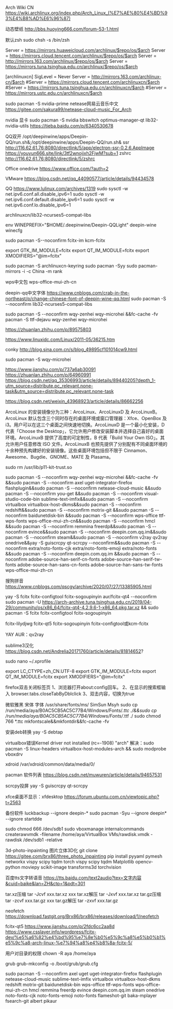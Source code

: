 Arch Wiki CN
https://wiki.archlinux.org/index.php/Arch_Linux_(%E7%AE%80%E4%BD%93%E4%B8%AD%E6%96%87)

动态壁纸
http://bbs.huoying666.com/forum-53-1.html

默认zsh
sudo chsh -s /bin/zsh

Server = https://mirrors.huaweicloud.com/archlinux/$repo/os/$arch
Server = https://mirrors.cloud.tencent.com/archlinux/$repo/os/$arch
Server = http://mirrors.163.com/archlinux/$repo/os/$arch
Server = https://mirrors.tuna.tsinghua.edu.cn/archlinux/$repo/os/$arch

[archlinuxcn]
SigLevel = Never
Server = http://mirrors.163.com/archlinux-cn/$arch
#Server = https://mirrors.cloud.tencent.com/archlinuxcn/$arch
#Server = https://mirrors.tuna.tsinghua.edu.cn/archlinuxcn/$arch
#Server = https://mirrors.ustc.edu.cn/archlinuxcn/$arch

sudo pacman -S nvidia-prime
netease网易云音乐中文
https://gitee.com/sakura99/netease-cloud-music_For_Arch

nvidia 显卡
sudo pacman -S nvidia bbswitch optimus-manager-qt lib32-nvidia-utils
https://tieba.baidu.com/p/6340530678

QQ双开
/opt/deepinwine/apps/Deepin-QQ/run.sh&;/opt/deepinwine/apps/Deepin-QQ/run.sh&
ssr
http://116.62.61.76:8080/directlink/5/app/electron-ssr-0.2.6.AppImage
https://youyun666.site/link/3tf2wnojixh2FjwM?sub=1
zshrc
http://116.62.61.76:8080/directlink/5/zshrc

Office onedrive
https://www.office.com/?auth=2

VMware
https://blog.csdn.net/qq_44090577/article/details/94434578

QQ
https://www.lulinux.com/archives/1319
sudo sysctl -w net.ipv6.conf.all.disable_ipv6=1
sudo sysctl -w net.ipv6.conf.default.disable_ipv6=1
sudo sysctl -w net.ipv6.conf.lo.disable_ipv6=1

archlinuxcn/lib32-ncurses5-compat-libs

env WINEPREFIX="$HOME/.deepinwine/Deepin-QQLight" deepin-wine winecfg

sudo pacman -S--noconfirm fcitx-im kcm-fcitx

export GTK_IM_MODULE=fcitx
export QT_IM_MODULE=fcitx
export XMODIFIERS="@im=fcitx"

sudo pacman -S archlinuxcn-keyring
sudo pacman -Syy
sudo pacman-mirrors -i -c China -m rank

wps中文包
wps-office-mui-zh-cn

deepin-qq中文字体
https://www.cnblogs.com/crab-in-the-northeast/p/change-chinese-font-of-deepin-wine-qq.html
sudo pacman -S --noconfirm lib32-ncurses5-compat-libs

sudo pacman -S --noconfirm wqy-zenhei wqy-microhei &&fc-cache -fv
pacman -S ttf-dejavu wqy-zenhei wqy-microhei

https://zhuanlan.zhihu.com/p/89575803

https://www.linuxidc.com/Linux/2011-05/36215.htm

conky
http://blog.sina.com.cn/s/blog_49895cf101014cw9.html

sudo pacman -S wqy-microhei

https://www.jianshu.com/p/737a6ab30091
https://zhuanlan.zhihu.com/p/64960991
https://blog.csdn.net/qq_35306993/article/details/89440205?depth_1-utm_source=distribute.pc_relevant.none-task&utm_source=distribute.pc_relevant.none-task

https://blog.csdn.net/weixin_43968923/article/details/86662256


ArcoLinux 的安装镜像分为三种：ArcoLinux、ArcoLinuxD 及 ArcoLinuxB。ArcoLinux 默认包含三个同时存在的桌面环境或窗口管理器：Xfce、OpenBox 及 i3。用户可以在这三个桌面之间快速地切换。ArcoLinuxD 是一个最小化安装，D 代表「Choose the Desktop」，它允许用户修改安装脚本并选择自己喜好的桌面环境。ArcoLinuxB 提供了高度的可定制性，B 代表「Build Your Own ISO」。其允许用户任意修改 ISO 文件。ArcoLinuxB 也预先提供了分别配有不同桌面环境的十余种预先构建好的安装镜像。这些桌面环境包括但不限于 Cinnamon、Awesome、Bugdie、GNOME、MATE 及 Plasama。

sudo rm /usr/lib/p11-kit-trust.so

sudo pacman -S --noconfirm wqy-zenhei wqy-microhei &&fc-cache -fv &&sudo pacman -S --noconfirm axel uget-integrator-firefox flashplugin&&sudo pacman -S --noconfirm netease-cloud-music &&sudo pacman -S --noconfirm you-get &&sudo pacman -S --noconfirm visual-studio-code-bin sublime-text-imfix&&sudo pacman -S --noconfirm virtualbox virtualbox-host-dkms&&sudo pacman -S --noconfirm redshift&&sudo pacman -S --noconfirm motrix-git &&sudo pacman -S --noconfirm baidunetdisk-bin &&sudo pacman -S --noconfirm wps-office ttf-wps-fonts wps-office-mui-zh-cn&&sudo pacman -S --noconfirm hmcl &&sudo pacman -S --noconfirm remmina freerdp&&sudo pacman -S --noconfirm evince&&sudo pacman -S --noconfirm deepin.com.qq.im&&sudo pacman -S --noconfirm steam&&sudo pacman -S --noconfirm v2ray qv2ray onedrive&&yay -S guiscrcpy qt-scrcpy --noconfirm&&sudo pacman -S --noconfirm extra/noto-fonts-cjk extra/noto-fonts-emoji extra/noto-fonts
&&sudo pacman -S --noconfirm deepin.com.qq.im
&&sudo pacman -S --noconfirm adobe-source-han-serif-cn-fonts adobe-source-han-serif-tw-fonts adobe-source-han-sans-cn-fonts adobe-source-han-sans-tw-fonts 
 wps-office-mui-zh-cn


搜狗拼音
https://www.cnblogs.com/qscgy/archive/2020/07/27/13385905.html

yay -S fcitx fcitx-configtool fcitx-sogoupinyin aur/fcitx-qt4 --noconfirm
sudo pacman -U https://arch-archive.tuna.tsinghua.edu.cn/2019/04-29/community/os/x86_64/fcitx-qt4-4.2.9.6-1-x86_64.pkg.tar.xz && sudo pacman -S fcitx fcitx-configtool fcitx-sogoupinyin


 fcitx-lilydjwg fcitx-qt5 fcitx-sogoupinyin fcitx-configtool或kcm-fcitx

YAY AUR：qv2ray


sublime3汉化
https://blog.csdn.net/Andrelia20171760/article/details/81814652?

sudo nano ~/.xprofile

export LC_CTYPE=zh_CN.UTF-8
export GTK_IM_MODULE=fcitx
export QT_IM_MODULE=fcitx
export XMODIFIERS="@im=fcitx"

firefox双击关闭标签页
1、浏览器打开about:config回车。
2、在显示的搜索框输入 browser.tabs.closeTabByDblclick
3、双击内容，切换为true 

微软雅黑 宋体 字体 
/usr/share/fonts/ms/
SimSun  Msyh
sudo cp /run/media/aya/B0AC5CB5AC5C77B4/Windows/Fonts/*.ttc ./&&sudo cp /run/media/aya/B0AC5CB5AC5C77B4/Windows/Fonts/*.ttf ./
sudo chmod 766 *.ttc
mkfontscale&&mkfontdir&&fc-cache -fv

安装deb转换
yay -S debtap

virtualbox错误Kernel driver not installed (rc=-1908) "arch"
解决：sudo pacman -S linux-headers virtualbox-host-modules-arch && sudo modprobe vboxdrv

xdroid
/var/xdroid/common/data/media/0/

pacman 软件列表
https://blog.csdn.net/muwuren/article/details/94657531

scrcpy投屏
yay -S guiscrcpy qt-scrcpy

xfce桌面不显示：xfdesktop 
https://forum.ubuntu.com.cn/viewtopic.php?t=2563

备份软件
luckbackup
--ignore deepin-*
sudo pacman -Syu --ignore deepin* --ignore startdde

sudo chmod 666 /dev/sdb1
sudo vboxmanage internalcommands createrawvmdk -filename /home/aya/VirtualBox VMs/rawdisk.vmdk -rawdisk /dev/sdb1 -relative


3d-photo-inpainting 图片立体3D化
git clone https://gitee.com/brx86/three_photo_inpainting
pip install pyyaml pymesh networkx vispy scipy tqdm torch vispy scipy tqdm Matplotlib opencv-python moviepy scikit-image transforms3d torchvision

百度tts文字转语音
https://tts.baidu.com/text2audio?tex=文字内容&cuid=baike&lan=ZH&ctp=1&pdt=301

tar.xz压缩
tar -Jcvf xxx.tar.xz xxx
tar.xz解压
tar -Jxvf xxx.tar.xz
tar.gz压缩
tar -zcvf xxx.tar.gz xxx
tar.gz解压
tar -zxvf xxx.tar.gz

neofetch
https://download.fastgit.org/Brx86/brx86/releases/download/1/neofetch

fcitx-qt5
https://www.jianshu.com/p/2fdc6cc2aa8d
https://www.csslayer.info/wordpress/fcitx-dev/%e5%a6%82%e4%bd%95%e7%8e%b0%e5%9c%a8%e5%b0%b1%e5%9c%a8-arch-linux-%e7%94%a8%e4%b8%8a-fcitx-5/

用户对目录的权限
chown -R aya /home/aya

grub
grub-mkconfig -o /boot/grub/grub.cfg

sudo pacman -S --noconfirm axel uget uget-integrator-firefox flashplugin netease-cloud-music sublime-text-imfix virtualbox virtualbox-host-dkms redshift motrix-git  baidunetdisk-bin wps-office ttf-wps-fonts wps-office-mui-zh-cn hmcl remmina freerdp evince deepin.com.qq.im steam onedrive noto-fonts-cjk noto-fonts-emoji noto-fonts flameshot-git baka-mplayer fsearch-git albert pikaur
